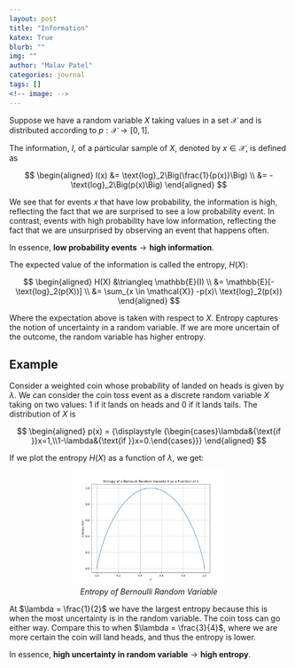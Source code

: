 ```yaml
---
layout: post
title: "Information"
katex: True
blurb: ""
img: ""
author: "Malav Patel"
categories: journal
tags: []
<!-- image: -->
---
```


Suppose we have a random variable $X$ taking values in a set $\mathcal{X}$ and is distributed according to $p : \mathcal{X} \to [0, 1]$.

The information, $I$, of a particular sample of $X$, denoted by $x \in \mathcal{X}$, is defined as

$$
\begin{aligned}
I(x) &= \text{log}_2\Big(\frac{1}{p(x)}\Big) \\
     &= -\text{log}_2\Big(p(x)\Big)
\end{aligned}
$$

We see that for events $x$ that have low probability, the information is high, reflecting the fact that we are surprised to see a low probability event. In contrast, events with high probability have low information, reflecting the fact that we are unsurprised by observing an event that happens often. 

In essence, $\textbf{low probability events} \to \textbf{high information}.$

The expected value of the information is called the entropy, $H(X)$:

$$
\begin{aligned}
H(X) &\triangleq \mathbb{E}(I) \\ 
&= \mathbb{E}[-\text{log}_2(p(X))] \\
&= \sum_{x \in \mathcal{X}} -p(x)\ \text{log}_2(p(x))
\end{aligned}
$$

Where the expectation above is taken with respect to $X$. Entropy captures the notion of uncertainty in a random variable. If we are more uncertain of the outcome, the random variable has higher entropy. 

## Example
Consider a weighted coin whose probability of landed on heads is given by $\lambda$. We can consider the coin toss event as a discrete random variable $X$ taking on two values: 1 if it lands on heads and 0 if it lands tails. The distribution of $X$ is

$$
\begin{aligned}
p(x) = {\displaystyle {\begin{cases}\lambda&{\text{if }}x=1,\\1-\lambda&{\text{if }}x=0.\end{cases}}}
\end{aligned}
$$

If we plot the entropy $H(X)$ as a function of $\lambda$, we get:

<center>
<figure>
  <img src="../assets/img/entropy-bernoulli.png" width="65%">
  <figcaption><i>Entropy of Bernoulli Random Variable</i></figcaption>
</figure>
</center>

At $\lambda = \frac{1}{2}$ we have the largest entropy because this is when the most uncertainty is in the random variable. The coin toss can go either way. Compare this to when $\lambda = \frac{3}{4}$, where we are more certain the coin will land heads, and thus the entropy is lower.

In essence, $\textbf{high uncertainty in random variable} \to \textbf{high entropy}.$

